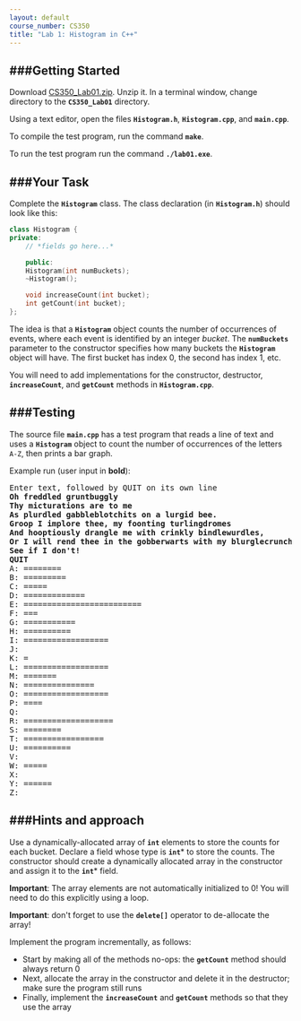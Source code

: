 ```yaml
---
layout: default
course_number: CS350
title: "Lab 1: Histogram in C++"
---
```



###Getting Started
------------------

Download [CS350_Lab01.zip](labs/CS350_Lab01.zip).  Unzip it.  In a terminal window, change directory to the **```CS350_Lab01```** directory.


Using a text editor, open the files **```Histogram.h```**, **```Histogram.cpp```**, and **```main.cpp```**.

To compile the test program, run the command **```make```**.

To run the test program run the command **```./lab01.exe```**.

###Your Task
------------

Complete the **```Histogram```** class.  The class declaration (in **```Histogram.h```**)
should look like this:

```cpp
class Histogram {
private:
    // *fields go here...*

    public:
    Histogram(int numBuckets);
    ~Histogram();

    void increaseCount(int bucket);
    int getCount(int bucket);
};
```

The idea is that a **```Histogram```** object counts the number of occurrences of events, where each event is identified by an integer *bucket*.  The **```numBuckets```** parameter to the constructor specifies how many buckets the **```Histogram```** object will have.  The first bucket has index 0, the second has index 1, etc.

You will need to add implementations for the constructor, destructor, **```increaseCount```**, and **```getCount```** methods in **```Histogram.cpp```**.

###Testing
-----------

The source file **```main.cpp```** has a test program that reads a line of text and uses a **```Histogram```** object to count the number of occurrences of the letters ```A-Z```, then prints a bar graph.

Example run (user input in **bold**):


<pre>
Enter text, followed by QUIT on its own line
<b>Oh freddled gruntbuggly</b>
<b>Thy micturations are to me</b>
<b>As plurdled gabbleblotchits on a lurgid bee.</b>
<b>Groop I implore thee, my foonting turlingdromes</b>
<b>And hooptiously drangle me with crinkly bindlewurdles,</b>
<b>Or I will rend thee in the gobberwarts with my blurglecruncheon,</b>
<b>See if I don't!</b>
<b>QUIT</b>
A: ========
B: =========
C: =====
D: =============
E: =========================
F: ===
G: ===========
H: ==========
I: ==================
J: 
K: =
L: ==================
M: =======
N: ===============
O: ==================
P: ====
Q: 
R: ===================
S: ========
T: =================
U: ==========
V: 
W: =====
X: 
Y: ======
Z: 
</pre>



###Hints and approach
----------------------

Use a dynamically-allocated array of **```int```** elements to store the counts
for each bucket.  Declare a field whose type is **```int```**\*  to store
the counts.  The constructor should create a dynamically allocated
array in the constructor and assign it to the **```int```**\* field.

**Important**: The array elements are not automatically initialized
to 0!  You will need to do this explicitly using a loop.

**Important**: don't forget to use the **```delete[]```** operator to
de-allocate the array!

Implement the program incrementally, as follows:

  - Start by making all of the methods no-ops: the **```getCount```** method should always return 0
  - Next, allocate the array in the constructor and delete it in the destructor; make sure the program still runs
  - Finally, implement the **```increaseCount```** and **```getCount```** methods so that they use the array

